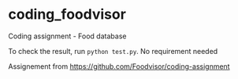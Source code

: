 # coding_foodvisor
Coding assignment - Food database

To check the result, run `python test.py`. No requirement needed

Assignement from https://github.com/Foodvisor/coding-assignment
